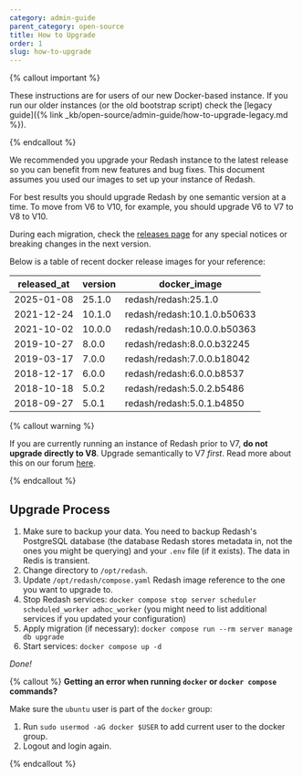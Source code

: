 ```yaml
---
category: admin-guide
parent_category: open-source
title: How to Upgrade
order: 1
slug: how-to-upgrade
---
```


{% callout important %}

These instructions are for users of our new Docker-based instance. If you run our older instances (or the old bootstrap script) check the [legacy guide]({% link _kb/open-source/admin-guide/how-to-upgrade-legacy.md %}).

{% endcallout %}

We recommended you upgrade your Redash instance to the latest release so you can benefit from new features and bug fixes. This document assumes you used our images to set up your instance of Redash.

For best results you should upgrade Redash by one semantic version at a time. To move from V6 to V10, for example, you should upgrade V6 to V7 to V8 to V10.

During each migration, check the [releases page](https://github.com/getredash/redash/releases) for any special notices or breaking changes in the next version.

Below is a table of recent docker release images for your reference:

| released_at | version | docker_image                |
| ----------- | ------- | --------------------------- |
| 2025-01-08  | 25.1.0  | redash/redash:25.1.0        |
| 2021-12-24  | 10.1.0  | redash/redash:10.1.0.b50633 |
| 2021-10-02  | 10.0.0  | redash/redash:10.0.0.b50363 |
| 2019-10-27  | 8.0.0   | redash/redash:8.0.0.b32245  |
| 2019-03-17  | 7.0.0   | redash/redash:7.0.0.b18042  |
| 2018-12-17  | 6.0.0   | redash/redash:6.0.0.b8537   |
| 2018-10-18  | 5.0.2   | redash/redash:5.0.2.b5486   |
| 2018-09-27  | 5.0.1   | redash/redash:5.0.1.b4850   |

{% callout warning %}

If you are currently running an instance of Redash prior to V7, **do not upgrade directly to V8**. Upgrade semantically to V7 _first_. Read more about this on our forum [here](https://discuss.redash.io/t/database-migration-using-incorrect-key-for-encryption/4833).

{% endcallout %}

## Upgrade Process

1. Make sure to backup your data. You need to backup Redash's PostgreSQL database (the database Redash stores metadata in, not the ones you might be querying) and your `.env` file (if it exists). The data in Redis is transient.
2. Change directory to `/opt/redash`.
3. Update `/opt/redash/compose.yaml` Redash image reference to the one you want to upgrade to.
4. Stop Redash services: `docker compose stop server scheduler scheduled_worker adhoc_worker` (you might need to list additional services if you updated your configuration)
5. Apply migration (if necessary): `docker compose run --rm server manage db upgrade`
6. Start services: `docker compose up -d`

_Done!_

{% callout %}
**Getting an error when running `docker` or `docker compose` commands?**

Make sure the `ubuntu` user is part of the `docker` group:

1. Run `sudo usermod -aG docker $USER` to add current user to the docker group.
2. Logout and login again.

{% endcallout %}
